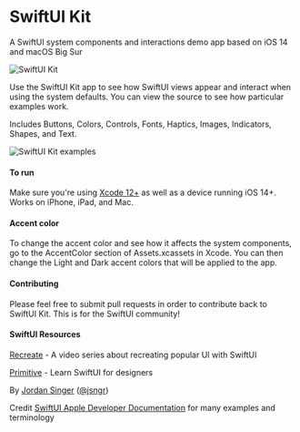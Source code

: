 # SwiftUI Kit
A SwiftUI system components and interactions demo app based on iOS 14 and macOS Big Sur

![SwiftUI Kit](https://user-images.githubusercontent.com/110813/87210094-5accf380-c2e2-11ea-91c9-4f21aa313bc6.png)

Use the SwiftUI Kit app to see how SwiftUI views appear and interact when using the system defaults. You can view the source to see how particular examples work.

Includes Buttons, Colors, Controls, Fonts, Haptics, Images, Indicators, Shapes, and Text. 

![SwiftUI Kit examples](https://user-images.githubusercontent.com/110813/87210295-00806280-c2e3-11ea-91e3-4ea6da79f73e.png)

#### To run
Make sure you're using [Xcode 12+](https://developer.apple.com/xcode/) as well as a device running iOS 14+. Works on iPhone, iPad, and Mac.

#### Accent color
To change the accent color and see how it affects the system components, go to the AccentColor section of Assets.xcassets in Xcode. You can then change the Light and Dark accent colors that will be applied to the app.

#### Contributing
Please feel free to submit pull requests in order to contribute back to SwiftUI Kit. This is for the SwiftUI community!

#### SwiftUI Resources
[Recreate](https://recreatecode.com) - A video series about recreating popular UI with SwiftUI

[Primitive](https://primitive.school) - Learn SwiftUI for designers

By [Jordan Singer](https://ibuildmyideas.com) ([@jsngr](https://twitter.com/jsngr))

Credit [SwiftUI Apple Developer Documentation](https://developer.apple.com/documentation/swiftui) for many examples and terminology
